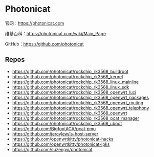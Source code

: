 # Photonicat

官网：<https://photonicat.com>

维基百科：<https://photonicat.com/wiki/Main_Page>

GitHub：<https://github.com/photonicat>

## Repos

- <https://github.com/photonicat/rockchip_rk3568_buildroot>
- <https://github.com/photonicat/rockchip_rk3568_kernel>
- <https://github.com/photonicat/rockchip_rk3568_linux_mainline>
- <https://github.com/photonicat/rockchip_rk3568_linux_sdk>
- <https://github.com/photonicat/rockchip_rk3568_openwrt_luci>
- <https://github.com/photonicat/rockchip_rk3568_openwrt_packages>
- <https://github.com/photonicat/rockchip_rk3568_openwrt_routing>
- <https://github.com/photonicat/rockchip_rk3568_openwrt_telephony>
- <https://github.com/photonicat/rockchip_rk3568_openwrt>
- <https://github.com/photonicat/rockchip_rk3568_pcat_manager>
- <https://github.com/photonicat/rockchip_rk3568_uboot>
- <https://github.com/BigfootACA/pcat-pmu>
- <https://github.com/jercylew/ls-host-server>
- <https://github.com/openwrtkitty/photonicat-hacks>
- <https://github.com/openwrtkitty/photonicat-ipks>
- <https://github.com/suzengyi/photonicat>
